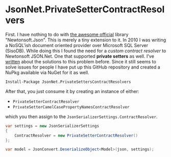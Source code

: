 # JsonNet.PrivateSetterContractResolvers
First. I have nothing to do with [the awesome official](https://github.com/JamesNK/Newtonsoft.Json) library "Newtonsoft.Json". This is merely a tiny extension to it. In 2010 I was writing a NoSQL'ish document oriented provider over Microsoft SQL Server (SisoDB). While doing this I found the need for a *custom contract resolver* to Newtonsoft JSON.Net. One that supported **private setters** as well. I've [written](http://danielwertheim.se/json-net-private-setters) about the solutions to this problem before. Since it still seems to solve issues for people I have put up this GitHub repository and created a NuPkg available via NuGet for it as well.

```
Install-Package JsonNet.PrivateSettersContractResolvers
```

After that, you just consume it by creating an instance of either:

- `PrivateSetterContractResolver`
- `PrivateSetterCamelCasePropertyNamesContractResolver`

which you then assign to the `JsonSerializerSettings.ContractResolver`.

```csharp
var settings = new JsonSerializerSettings
{
    ContractResolver = new PrivateSetterContractResolver()
};

var model = JsonConvert.DeserializeObject<Model>(json, settings);
```
